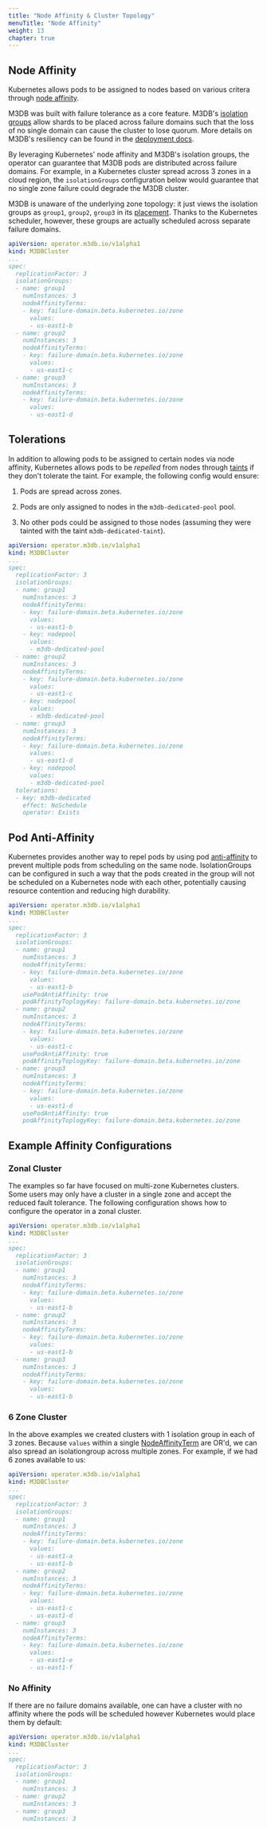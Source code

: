 ```yaml
---
title: "Node Affinity & Cluster Topology"
menuTitle: "Node Affinity"
weight: 13
chapter: true
---
```


## Node Affinity

Kubernetes allows pods to be assigned to nodes based on various critera through [node affinity][k8s-node-affinity].

M3DB was built with failure tolerance as a core feature. M3DB's [isolation groups][m3db-isogroups] allow shards to be
placed across failure domains such that the loss of no single domain can cause the cluster to lose quorum. More details
on M3DB's resiliency can be found in the [deployment docs][m3db-deployment].

By leveraging Kubernetes' node affinity and M3DB's isolation groups, the operator can guarantee that M3DB pods are
distributed across failure domains. For example, in a Kubernetes cluster spread across 3 zones in a cloud region, the
`isolationGroups` configuration below would guarantee that no single zone failure could degrade the M3DB cluster.

M3DB is unaware of the underlying zone topology: it just views the isolation groups as `group1`, `group2`, `group3` in
its [placement][m3db-placement]. Thanks to the Kubernetes scheduler, however, these groups are actually scheduled across
separate failure domains.

```yaml
apiVersion: operator.m3db.io/v1alpha1
kind: M3DBCluster
...
spec:
  replicationFactor: 3
  isolationGroups:
  - name: group1
    numInstances: 3
    nodeAffinityTerms:
    - key: failure-domain.beta.kubernetes.io/zone
      values:
      - us-east1-b
  - name: group2
    numInstances: 3
    nodeAffinityTerms:
    - key: failure-domain.beta.kubernetes.io/zone
      values:
      - us-east1-c
  - name: group3
    numInstances: 3
    nodeAffinityTerms:
    - key: failure-domain.beta.kubernetes.io/zone
      values:
      - us-east1-d
```

## Tolerations

In addition to allowing pods to be assigned to certain nodes via node affinity, Kubernetes allows pods to be _repelled_
from nodes through [taints][k8s-taints] if they don't tolerate the taint. For example, the following config would ensure:

1. Pods are spread across zones.

2. Pods are only assigned to nodes in the `m3db-dedicated-pool` pool.

3. No other pods could be assigned to those nodes (assuming they were tainted with the taint `m3db-dedicated-taint`).

```yaml
apiVersion: operator.m3db.io/v1alpha1
kind: M3DBCluster
...
spec:
  replicationFactor: 3
  isolationGroups:
  - name: group1
    numInstances: 3
    nodeAffinityTerms:
    - key: failure-domain.beta.kubernetes.io/zone
      values:
      - us-east1-b
    - key: nodepool
      values:
      - m3db-dedicated-pool
  - name: group2
    numInstances: 3
    nodeAffinityTerms:
    - key: failure-domain.beta.kubernetes.io/zone
      values:
      - us-east1-c
    - key: nodepool
      values:
      - m3db-dedicated-pool
  - name: group3
    numInstances: 3
    nodeAffinityTerms:
    - key: failure-domain.beta.kubernetes.io/zone
      values:
      - us-east1-d
    - key: nodepool
      values:
      - m3db-dedicated-pool
  tolerations:
  - key: m3db-dedicated
    effect: NoSchedule
    operator: Exists
```
## Pod Anti-Affinity

Kubernetes provides another way to repel pods by using pod
[anti-affinity][k8s-anti-affinity] to prevent multiple pods from scheduling on
the same node. IsolationGroups can be configured in such a way that the pods
created in the group will not be scheduled on a Kubernetes node with each
other, potentially causing resource contention and reducing high durability.

```yaml
apiVersion: operator.m3db.io/v1alpha1
kind: M3DBCluster
...
spec:
  replicationFactor: 3
  isolationGroups:
  - name: group1
    numInstances: 3
    nodeAffinityTerms:
    - key: failure-domain.beta.kubernetes.io/zone
      values:
      - us-east1-b
    usePodAntiAffinity: true
    podAffinityToplogyKey: failure-domain.beta.kubernetes.io/zone
  - name: group2
    numInstances: 3
    nodeAffinityTerms:
    - key: failure-domain.beta.kubernetes.io/zone
      values:
      - us-east1-c
    usePodAntiAffinity: true
    podAffinityToplogyKey: failure-domain.beta.kubernetes.io/zone
  - name: group3
    numInstances: 3
    nodeAffinityTerms:
    - key: failure-domain.beta.kubernetes.io/zone
      values:
      - us-east1-d
    usePodAntiAffinity: true
    podAffinityToplogyKey: failure-domain.beta.kubernetes.io/zone
```

## Example Affinity Configurations

### Zonal Cluster

The examples so far have focused on multi-zone Kubernetes clusters. Some users may only have a cluster in a single zone
and accept the reduced fault tolerance. The following configuration shows how to configure the operator in a zonal
cluster.

```yaml
apiVersion: operator.m3db.io/v1alpha1
kind: M3DBCluster
...
spec:
  replicationFactor: 3
  isolationGroups:
  - name: group1
    numInstances: 3
    nodeAffinityTerms:
    - key: failure-domain.beta.kubernetes.io/zone
      values:
      - us-east1-b
  - name: group2
    numInstances: 3
    nodeAffinityTerms:
    - key: failure-domain.beta.kubernetes.io/zone
      values:
      - us-east1-b
  - name: group3
    numInstances: 3
    nodeAffinityTerms:
    - key: failure-domain.beta.kubernetes.io/zone
      values:
      - us-east1-b
```

### 6 Zone Cluster

In the above examples we created clusters with 1 isolation group in each of 3 zones. Because `values` within a single
[NodeAffinityTerm][node-affinity-term] are OR'd, we can also spread an isolationgroup across multiple zones. For
example, if we had 6 zones available to us:

```yaml
apiVersion: operator.m3db.io/v1alpha1
kind: M3DBCluster
...
spec:
  replicationFactor: 3
  isolationGroups:
  - name: group1
    numInstances: 3
    nodeAffinityTerms:
    - key: failure-domain.beta.kubernetes.io/zone
      values:
      - us-east1-a
      - us-east1-b
  - name: group2
    numInstances: 3
    nodeAffinityTerms:
    - key: failure-domain.beta.kubernetes.io/zone
      values:
      - us-east1-c
      - us-east1-d
  - name: group3
    numInstances: 3
    nodeAffinityTerms:
    - key: failure-domain.beta.kubernetes.io/zone
      values:
      - us-east1-e
      - us-east1-f
```

### No Affinity

If there are no failure domains available, one can have a cluster with no affinity where the pods will be scheduled however Kubernetes would place them by default:

```yaml
apiVersion: operator.m3db.io/v1alpha1
kind: M3DBCluster
...
spec:
  replicationFactor: 3
  isolationGroups:
  - name: group1
    numInstances: 3
  - name: group2
    numInstances: 3
  - name: group3
    numInstances: 3
```

[k8s-node-affinity]: https://kubernetes.io/docs/v1.2/concepts/configuration/assign-pod-node/#affinity-and-anti-affinity
[k8s-taints]: https://kubernetes.io/docs/v1.2/concepts/configuration/taint-and-toleration/
[k8s-anti-affinity]: https://kubernetes.io/docs/v1.2/concepts/scheduling-eviction/assign-pod-node/#inter-pod-affinity-and-anti-affinity
[m3db-deployment]: https://docs.m3db.io/operational_guide/replication_and_deployment_in_zones/
[m3db-isogroups]: https://docs.m3db.io/operational_guide/placement_configuration/#isolation-group
[m3db-placement]: https://docs.m3db.io/operational_guide/placement/
[node-affinity-term]: /docs/v1.2/operator/api/#nodeaffinityterm

